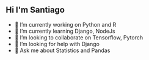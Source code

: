 ## Hi I'm Santiago


- 🔭 I’m currently working on Python and R
- 🌱 I’m currently learning Django, NodeJs
- 👯 I’m looking to collaborate on Tensorflow, Pytorch
- 🤔 I’m looking for help with Django
- 💬 Ask me about Statistics and Pandas

